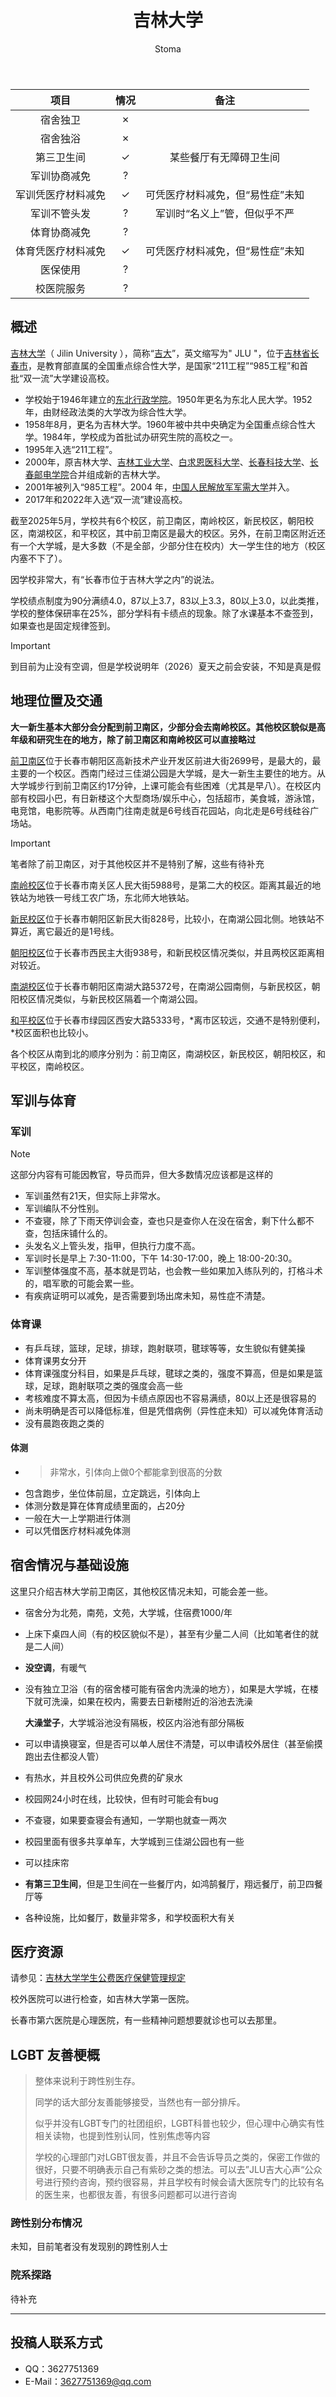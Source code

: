 ﻿---
title: 吉林大学
author:
  - Stoma
---

|        项目        | 情况 |               备注               |
| :----------------: | :--: | :------------------------------: |
|      宿舍独卫      |  ✗   |                                  |
|      宿舍独浴      |  ✗   |                                  |
|     第三卫生间     |  ✓   |      某些餐厅有无障碍卫生间      |
|    军训协商减免    |  ?   |                                  |
| 军训凭医疗材料减免 |  ✓   | 可凭医疗材料减免，但“易性症”未知 |
|    军训不管头发    |  ?   |   军训时“名义上”管，但似乎不严   |
|    体育协商减免    |  ?   |                                  |
| 体育凭医疗材料减免 |  ✓   | 可凭医疗材料减免，但“易性症”未知 |
|      医保使用      |  ?   |                                  |
|     校医院服务     |  ?   |                                  |

## 概述

[吉林大学](https://www.jlu.edu.cn/)（ Jilin University ），简称“[吉大](https://baike.baidu.com/item/吉大/9455827?fromModule=lemma_inlink)”，英文缩写为" JLU "，位于[吉林省](https://baike.baidu.com/item/吉林省/129609?fromModule=lemma_inlink)[长春市](https://baike.baidu.com/item/长春市/164285?fromModule=lemma_inlink)，是教育部直属的全国重点综合性大学，是国家“211工程”“985工程”和首批“双一流”大学建设高校。

- 学校始于1946年建立的[东北行政学院](https://baike.baidu.com/item/东北行政学院/6833325?fromModule=lemma_inlink)。1950年更名为东北人民大学。1952年，由财经政法类的大学改为综合性大学。
- 1958年8月，更名为吉林大学。1960年被中共中央确定为全国重点综合性大学。1984年，学校成为首批试办研究生院的高校之一。
- 1995年入选“211工程”。
- 2000年，原吉林大学、[吉林工业大学](https://baike.baidu.com/item/吉林工业大学/2064237?fromModule=lemma_inlink)、[白求恩医科大学](https://baike.baidu.com/item/白求恩医科大学/9875045?fromModule=lemma_inlink)、[长春科技大学](https://baike.baidu.com/item/长春科技大学/2317143?fromModule=lemma_inlink)、[长春邮电学院](https://baike.baidu.com/item/长春邮电学院/2159456?fromModule=lemma_inlink)合并组成新的吉林大学。
- 2001年被列入“985工程”。2004 年，[中国人民解放军军需大学](https://baike.baidu.com/item/中国人民解放军军需大学/1808783?fromModule=lemma_inlink)并入。
- 2017年和2022年入选“双一流”建设高校。

截至2025年5月，学校共有6个校区，前卫南区，南岭校区，新民校区，朝阳校区，南湖校区，和平校区，其中前卫南区是最大的校区。另外，在前卫南区附近还有一个大学城，是大多数（不是全部，少部分住在校内）大一学生住的地方（校区内塞不下了）。

因学校非常大，有“长春市位于吉林大学之内”的说法。

学校绩点制度为90分满绩4.0，87以上3.7，83以上3.3，80以上3.0，以此类推，学校的整体保研率在25%，部分学科有卡绩点的现象。除了水课基本不查签到，如果查也是固定规律签到。

> [!IMpORTANT]
>
> 到目前为止没有空调，但是学校说明年（2026）夏天之前会安装，不知是真是假

## 地理位置及交通

**大一新生基本大部分会分配到前卫南区，少部分会去南岭校区。其他校区貌似是高年级和研究生在的地方，除了前卫南区和南岭校区可以直接略过**

[前卫南区](https://surl.amap.com/3IGjIqwhUdrF)位于长春市朝阳区高新技术产业开发区前进大街2699号，是最大的，最主要的一个校区。西南门经过三佳湖公园是大学城，是大一新生主要住的地方。从大学城步行到前卫南区约17分钟，上课可能会有些困难（尤其是早八）。在校区内部有校园小巴，有日新楼这个大型商场/娱乐中心，包括超市，美食城，游泳馆，电竞馆，电影院等。从西南门往南走就是6号线百花园站，向北走是6号线硅谷广场站。

> [!important]
>
> 笔者除了前卫南区，对于其他校区并不是特别了解，这些有待补充

[南岭校区](https://surl.amap.com/3MbllREZ1v96T)位于长春市南关区人民大街5988号，是第二大的校区。距离其最近的地铁站为地铁一号线工农广场，东北师大地铁站。

[新民校区](https://surl.amap.com/3O0xBhqhP2dP)位于长春市朝阳区新民大街828号，比较小，在南湖公园北侧。地铁站不算近，离它最近的是1号线。

[朝阳校区](https://surl.amap.com/3Prk4QA1195NJ)位于长春市西民主大街938号，和新民校区情况类似，并且两校区距离相对较近。

[南湖校区](https://surl.amap.com/3QYY6dMB7sL)位于长春市朝阳区南湖大路5372号，在南湖公园南侧，与新民校区，朝阳校区情况类似，与新民校区隔着一个南湖公园。

[和平校区](https://surl.amap.com/3SbvpjNn1c22W)位于长春市绿园区西安大路5333号，*离市区较远，交通不是特别便利，*校区面积也比较小。

各个校区从南到北的顺序分别为：前卫南区，南湖校区，新民校区，朝阳校区，和平校区，南岭校区。

## 军训与体育

### 军训

> [!NOTE]
>
> 这部分内容有可能因教官，导员而异，但大多数情况应该都是这样的

- 军训虽然有21天，但实际上非常水。
- 军训编队不分性别。
- 不查寝，除了下雨天停训会查，查也只是查你人在没在宿舍，剩下什么都不查，包括床铺什么的。
- 头发名义上管头发，指甲，但执行力度不高。
- 军训时长是早上 7:30-11:00，下午 14:30-17:00，晚上 18:00-20:30。
- 军训整体强度不高，基本就是罚站，也会教一些如果加入练队列的，打格斗术的，唱军歌的可能会累一些。
- 有疾病证明可以减免，是否需要到场出席未知，易性症不清楚。

### 体育课

- 有乒乓球，篮球，足球，排球，跑射联项，毽球等等，女生貌似有健美操
- 体育课男女分开
- 体育课强度分科目，如果是乒乓球，毽球之类的，强度不算高，但是如果是篮球，足球，跑射联项之类的强度会高一些
- 考核难度不算太高，但因为卡绩点原因也不容易满绩，80以上还是很容易的
- 尚未明确是否可以降低标准，但是凭借病例（异性症未知）可以减免体育活动
- 没有晨跑夜跑之类的

#### 体测

- > 非常水，引体向上做0个都能拿到很高的分数
- 包含跑步，坐位体前屈，立定跳远，引体向上
- 体测分数是算在体育成绩里面的，占20分
- 一般在大一上学期进行体测
- 可以凭借医疗材料减免体测

## 宿舍情况与基础设施

这里只介绍吉林大学前卫南区，其他校区情况未知，可能会差一些。

- 宿舍分为北苑，南苑，文苑，大学城，住宿费1000/年

- 上床下桌四人间（有的校区貌似不是），甚至有少量二人间（比如笔者住的就是二人间）

- **没空调**，有暖气
  
- 没有独立卫浴（有的宿舍楼可能有宿舍内洗澡的地方），如果是大学城，在楼下就可洗澡，如果在校内，需要去日新楼附近的浴池去洗澡

  **大澡堂子**，大学城浴池没有隔板，校区内浴池有部分隔板
  
- 可以申请换寝室，但是否可以单人居住不清楚，可以申请校外居住（甚至偷摸跑出去住都没人管）

- 有热水，并且校外公司供应免费的矿泉水

- 校园网24小时在线，比较快，但有时可能会有bug

- 不查寝，如果要查寝会有通知，一学期也就查一两次

- 校园里面有很多共享单车，大学城到三佳湖公园也有一些

- 可以挂床帘

- **有第三卫生间**，但是卫生间在一些餐厅内，如鸿鹄餐厅，翔远餐厅，前卫四餐厅等

- 各种设施，比如餐厅，数量非常多，和学校面积大有关

## 医疗资源

请参见：[吉林大学学生公费医疗保健管理规定](https://xyy.jlu.edu.cn/info/1143/5795.htm)

校外医院可以进行检查，如吉林大学第一医院。

长春市第六医院是心理医院，有一些精神问题想要就诊也可以去那里。

## LGBT 友善梗概

> 整体来说利于跨性别生存。
>
> 同学的话大部分友善能够接受，当然也有一部分排斥。
>
> 似乎并没有LGBT专门的社团组织，LGBT科普也较少，但心理中心确实有性相关读物，也提到性别认同，性别焦虑等内容
>
> 学校的心理部门对LGBT很友善，并且不会告诉导员之类的，保密工作做的很好，只要不明确表示自己有紫砂之类的想法。可以去”JLU吉大心声“公众号进行预约咨询，预约很容易，并且学校有时候会请大医院专门的比较有名的医生来，也都很友善，有很多问题都可以进行咨询

### 跨性别分布情况

未知，目前笔者没有发现别的跨性别人士

### 院系探路

待补充

<!--## 其他信息-->

---

## 投稿人联系方式

- QQ：3627751369
- E-Mail：<3627751369@qq.com>
